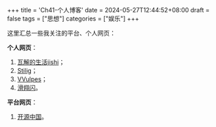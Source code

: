+++
title = 'Ch41-个人博客'
date = 2024-05-27T12:44:52+08:00
draft = false
tags = ["思想"]
categories = ["娱乐"]
+++

这里汇总一些我关注的平台、个人网页：

**个人网页**：
1. [瓦解的生活jishi](https://hin.cool/)；
2. [Stilig](https://stilig.me/)；
3. [VVulpes](https://b1ankc-mov.github.io/)；
4. [滑翔闪](https://blog.huaxiangshan.com/zh-cn/)。

**平台网页**：
1. [开源中国](https://www.oschina.net/)。
